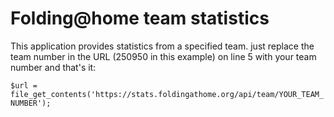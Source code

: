 # Folding@home team statistics

This application provides statistics from a specified team. just replace the team number in the URL (250950 in this example) on line 5 with your team number and that's it:

`$url = file_get_contents('https://stats.foldingathome.org/api/team/YOUR_TEAM_NUMBER');`
